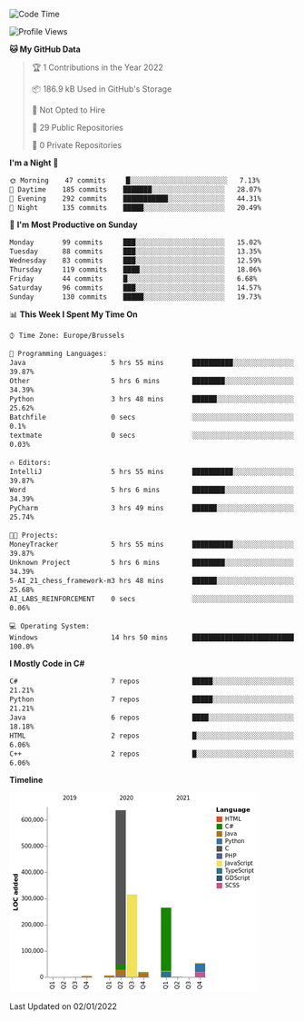 <!--START_SECTION:waka-->
![Code Time](http://img.shields.io/badge/Code%20Time-105%20hrs%2011%20mins-blue)

![Profile Views](http://img.shields.io/badge/Profile%20Views-0-blue)

**🐱 My GitHub Data** 

> 🏆 1 Contributions in the Year 2022
 > 
> 📦 186.9 kB Used in GitHub's Storage 
 > 
> 🚫 Not Opted to Hire
 > 
> 📜 29 Public Repositories 
 > 
> 🔑 0 Private Repositories  
 > 
**I'm a Night 🦉** 

```text
🌞 Morning    47 commits     █░░░░░░░░░░░░░░░░░░░░░░░░   7.13% 
🌆 Daytime    185 commits    ███████░░░░░░░░░░░░░░░░░░   28.07% 
🌃 Evening    292 commits    ███████████░░░░░░░░░░░░░░   44.31% 
🌙 Night      135 commits    █████░░░░░░░░░░░░░░░░░░░░   20.49%

```
📅 **I'm Most Productive on Sunday** 

```text
Monday       99 commits     ███░░░░░░░░░░░░░░░░░░░░░░   15.02% 
Tuesday      88 commits     ███░░░░░░░░░░░░░░░░░░░░░░   13.35% 
Wednesday    83 commits     ███░░░░░░░░░░░░░░░░░░░░░░   12.59% 
Thursday     119 commits    ████░░░░░░░░░░░░░░░░░░░░░   18.06% 
Friday       44 commits     █░░░░░░░░░░░░░░░░░░░░░░░░   6.68% 
Saturday     96 commits     ███░░░░░░░░░░░░░░░░░░░░░░   14.57% 
Sunday       130 commits    █████░░░░░░░░░░░░░░░░░░░░   19.73%

```


📊 **This Week I Spent My Time On** 

```text
⌚︎ Time Zone: Europe/Brussels

💬 Programming Languages: 
Java                     5 hrs 55 mins       ██████████░░░░░░░░░░░░░░░   39.87% 
Other                    5 hrs 6 mins        ████████░░░░░░░░░░░░░░░░░   34.39% 
Python                   3 hrs 48 mins       ██████░░░░░░░░░░░░░░░░░░░   25.62% 
Batchfile                0 secs              ░░░░░░░░░░░░░░░░░░░░░░░░░   0.1% 
textmate                 0 secs              ░░░░░░░░░░░░░░░░░░░░░░░░░   0.03%

🔥 Editors: 
IntelliJ                 5 hrs 55 mins       ██████████░░░░░░░░░░░░░░░   39.87% 
Word                     5 hrs 6 mins        ████████░░░░░░░░░░░░░░░░░   34.39% 
PyCharm                  3 hrs 49 mins       ██████░░░░░░░░░░░░░░░░░░░   25.74%

🐱‍💻 Projects: 
MoneyTracker             5 hrs 55 mins       ██████████░░░░░░░░░░░░░░░   39.87% 
Unknown Project          5 hrs 6 mins        ████████░░░░░░░░░░░░░░░░░   34.39% 
5-AI_21_chess_framework-m3 hrs 48 mins       ██████░░░░░░░░░░░░░░░░░░░   25.68% 
AI_LABS_REINFORCEMENT    0 secs              ░░░░░░░░░░░░░░░░░░░░░░░░░   0.06%

💻 Operating System: 
Windows                  14 hrs 50 mins      █████████████████████████   100.0%

```

**I Mostly Code in C#** 

```text
C#                       7 repos             █████░░░░░░░░░░░░░░░░░░░░   21.21% 
Python                   7 repos             █████░░░░░░░░░░░░░░░░░░░░   21.21% 
Java                     6 repos             ████░░░░░░░░░░░░░░░░░░░░░   18.18% 
HTML                     2 repos             █░░░░░░░░░░░░░░░░░░░░░░░░   6.06% 
C++                      2 repos             █░░░░░░░░░░░░░░░░░░░░░░░░   6.06%

```


**Timeline**

![Chart not found](https://raw.githubusercontent.com/Arafa42/Arafa42/main/charts/bar_graph.png) 


 Last Updated on 02/01/2022
<!--END_SECTION:waka-->


<!-- 
[![Hits](https://hits.seeyoufarm.com/api/count/incr/badge.svg?url=https%3A%2F%2Fgithub.com%2FArafa42&count_bg=%23455AF3&title_bg=%23262D3B&icon=github.svg&icon_color=%23588EF7&title=visitors&edge_flat=false)](https://hits.seeyoufarm.com)
 -->

